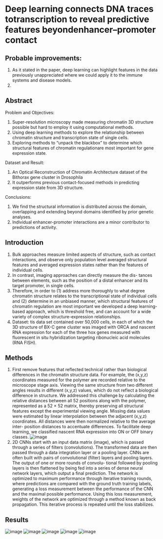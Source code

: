 # Deep learning connects DNA traces totranscription to reveal predictive features beyondenhancer–promoter contact
## Probable improvements:
1. As it stated in the paper, deep learning can highlight features in the data previously unappreciated where we could apply it to the immune systems and disease models.
2. 

## Abstract
Problem and Objectives:
1. Super-resolution microscopy made measuring chromatin 3D structure possible but hard to employ it using computational methods.
2. Using deep learning methods to explore the relationship between chromatin structure and transcription state of single cells.
3. Exploring methods to “unpack the blackbox” to determine which structural features of chromatin regulationare most important for gene expression state. 

Dataset and Result:
1. An Optical Reconstruction of Chromatin Architecture dataset of the Bithorax gene cluster in Drosophila 
2. It outperforms previous contact-focused methods in predicting expression state from 3D structure. 

Conclusions:
1. We find the structural information is distributed across the domain, overlapping and extending beyond domains identified by prior genetic analyses. 
2. Individual enhancer-promoter interactions are a minor contributor to predictions of activity.

## Introduction
1. Bulk approaches measure limited aspects of structure, such as contact interactions, and observe only population level averaged structural features and averaged expression states rather than the features of individual cells.
2. In contrast, imaging approaches can directly measure the dis- tances between elements, such as the position of a distal enhancer and its target promoter, in single cells.
3. Therefore, in order to 
  (1) address more thoroughly to what degree chromatin structure relates to the transcriptional state of individual cells and 
  (2) determine in an unbiased manner, which structural features of chromatin regulation are most important
  we developed a deep learning-based approach, which is threshold free, and can account for a wide variety of complex structure-expression relationships.
4. Dataset: tis data set contained over 50,000 cells, in each of which the 3D structure of BX-C gene cluster was imaged with ORCA and nascent RNA expression for each of the three hox genes measured with fluorescent in situ hybridization targeting ribonucleic acid molecules (RNA FISH).

## Methods
1. First remove features that reflected technical rather than biological differences in the chromatin structure data. For example, the (x,y,z) coordinates measured for the polymer are recorded relative to the microscope stage axis. Viewing the same structure from two different angles results in different (x,y,z) values, which do not reflect a biological difference in structure. We addressed this challenge by calculating the relative distances between all 52 positions along with the polymer, represented as a 52 × 52 matrix, thereby preserving all structural features except the experimental viewing angle. Missing data values were estimated by linear interpolation between the adjacent (x,y,z) coordinates. All distances were then normalized relative to the average inter- position distances to accentuate differences. To facilitate deep learning, we classified nascent RNA expression into ON or OFF binary classes.
![image](https://github.com/XueminZhu-Charmaine/Papers/blob/main/images/DeepDNA_fig1.png)
2. 2D CNNs start with an input data matrix (image), which is passed through a series of filters (convolutions). The transformed data are then passed through a data integration layer or a pooling layer. CNNs are often built with pairs of convolutional (filter) layers and pooling layers. The output of one or more rounds of convolu- tional followed by pooling layers is then flattened by being fed into a series of dense neural network layers, which output a final prediction. The network is optimized to maximum performance through iterative training rounds, where predictions are compared with the ground truth training labels, generating a loss measurement between the performance of the CNN and the maximal possible performance. Using this loss measurement, weights of the network are optimized through a method known as back propagation. This iterative process is repeated until the loss stabilizes.

## Results
![image](https://github.com/XueminZhu-Charmaine/Papers/blob/main/images/DeepDNA_fig2.png)
![image](https://github.com/XueminZhu-Charmaine/Papers/blob/main/images/DeepDNA_fig3.png)
![image](https://github.com/XueminZhu-Charmaine/Papers/blob/main/images/DeepDNA_fig4.png)
![image](https://github.com/XueminZhu-Charmaine/Papers/blob/main/images/DeepDNA_fig5.png)
![image](https://github.com/XueminZhu-Charmaine/Papers/blob/main/images/DeepDNA_fig6.png)
